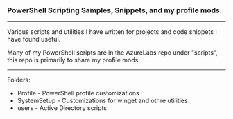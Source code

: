 ### PowerShell Scripting Samples, Snippets, and my profile mods.

---

Various scripts and utilities I have written for projects and code snippets I have found useful.  
  
Many of my PowerShell scripts are in the AzureLabs repo under "scripts", this repo is primarily to share my profile mods.

---

Folders:

* Profile - PowerShell profile customizations
* SystemSetup - Customizations for winget and othre utilities
* users - Active Directory scripts
